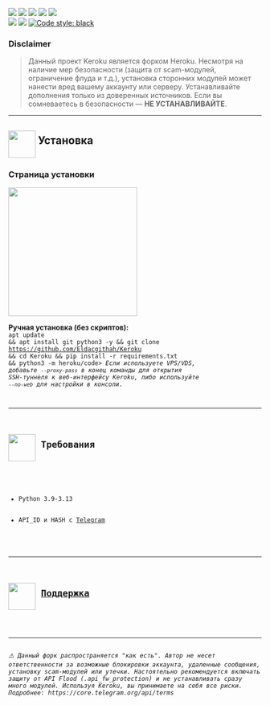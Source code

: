 
<a href="https://www.codacy.com/gh/coddrago/Heroku/dashboard?utm_source=github.com&amp;utm_medium=referral&amp;utm_content=coddrago/Heroku&amp;utm_campaign=Badge_Grade"><img src="https://app.codacy.com/project/badge/Grade/97e3ea868f9344a5aa6e4d874f83db14"/></a>
<a href="#"><img src="https://img.shields.io/github/languages/code-size/Eldacgithah/Keroku"/></a>
<a href="#"><img src="https://img.shields.io/github/issues-raw/Eldacgithah/Keroku"/></a>
<a href="#"><img src="https://img.shields.io/github/license/Eldacgithah/Keroku"/></a>
<a href="#"><img src="https://img.shields.io/github/commit-activity/m/Eldacgithah/Keroku"/></a><br>
<a href="#"><img src="https://img.shields.io/github/forks/Eldacgithah/Keroku?style=flat"/></a>
<a href="#"><img src="https://img.shields.io/github/stars/Eldacgithah/Keroku"/></a>&nbsp;<a href="https://github.com/psf/black"><img src="https://img.shields.io/badge/code%20style-black-000000.svg" alt="Code style: black"></a><br>

### Disclaimer

> Данный проект Keroku является форком Heroku. Несмотря на наличие мер безопасности (защита от scam-модулей, ограничение флуда и т.д.), установка сторонних модулей может нанести вред вашему аккаунту или серверу. Устанавливайте дополнения только из доверенных источников. Если вы сомневаетесь в безопасности — **НЕ УСТАНАВЛИВАЙТЕ**.

<hr>
<h2><img src="https://github.com/hikariatama/assets/raw/master/1326-command-window-line-flat.webp" height="54" align="middle"> Установка</h2>

### Страница установки

<img src="https://github.com/hikariatama/assets/raw/master/install_qr.gif" height="256">

<b>Ручная установка (без скриптов):</b><br>
<code>apt update && apt install git python3 -y && git clone https://github.com/Eldacgithah/Keroku && cd Keroku && pip install -r requirements.txt && python3 -m heroku/code>
<i>Если используете VPS/VDS, добавьте <code>--proxy-pass</code> в конец команды для открытия SSH-туннеля к веб-интерфейсу Keroku, либо используйте <code>--no-web</code> для настройки в консоли.</i><br>


<hr>
<h2 border="none"><img src="https://github.com/hikariatama/assets/raw/master/1312-micro-sd-card-flat.webp" height="54" align="middle"> Требования</h2>
<ul>
 <li>Python 3.9-3.13</li>
 <li>API_ID и HASH с <a href="https://my.telegram.org/apps" color="#2594cb">Telegram</a></li>
</ul>

<hr>
<h2 border="none"><img src="https://github.com/hikariatama/assets/raw/master/981-consultation-flat.webp" height="54" align="middle"> <a href="https://t.me/Kerokuhelp">Поддержка</a></h2>

<hr>
<i>⚠️ Данный форк распространяется "как есть". Автор не несет ответственности за возможные блокировки аккаунта, удаленные сообщения, установку scam-модулей или утечки. Настоятельно рекомендуется включать защиту от API Flood (.api_fw_protection) и не устанавливать сразу много модулей. Используя Keroku, вы принимаете на себя все риски. Подробнее: https://core.telegram.org/api/terms</i>
